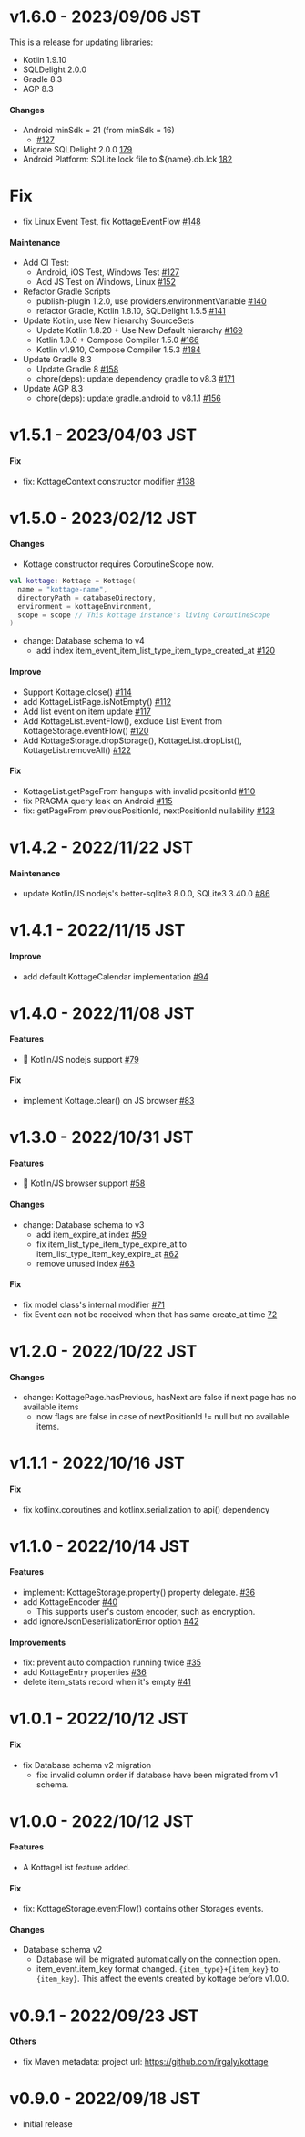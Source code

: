 # v1.6.0 - 2023/09/06 JST

This is a release for updating libraries:

* Kotlin 1.9.10
* SQLDelight 2.0.0
* Gradle 8.3
* AGP 8.3

#### Changes

* Android minSdk = 21 (from minSdk = 16)
  * [#127](https://github.com/irgaly/kottage/pull/127)
* Migrate SQLDelight 2.0.0 [179](https://github.com/irgaly/kottage/pull/179)
* Android Platform: SQLite lock file to
  ${name}.db.lck [182](https://github.com/irgaly/kottage/pull/182)

# Fix

* fix Linux Event Test, fix KottageEventFlow [#148](https://github.com/irgaly/kottage/pull/148)

#### Maintenance

* Add CI Test:
  * Android, iOS Test, Windows Test [#127](https://github.com/irgaly/kottage/pull/127)
  * Add JS Test on Windows, Linux [#152](https://github.com/irgaly/kottage/pull/152)
* Refactor Gradle Scripts
  * publish-plugin 1.2.0, use
    providers.environmentVariable [#140](https://github.com/irgaly/kottage/pull/140)
  * refactor Gradle, Kotlin 1.8.10, SQLDelight
    1.5.5 [#141](https://github.com/irgaly/kottage/pull/141)
* Update Kotlin, use New hierarchy SourceSets
  * Update Kotlin 1.8.20 + Use New Default
    hierarchy [#169](https://github.com/irgaly/kottage/pull/169)
  * Kotlin 1.9.0 + Compose Compiler 1.5.0 [#166](https://github.com/irgaly/kottage/pull/166)
  * Kotlin v1.9.10, Compose Compiler 1.5.3 [#184](https://github.com/irgaly/kottage/pull/184)
* Update Gradle 8.3
  * Update Gradle 8 [#158](https://github.com/irgaly/kottage/pull/158)
  * chore(deps): update dependency gradle to v8.3 [#171](https://github.com/irgaly/kottage/pull/171)
* Update AGP 8.3
  * chore(deps): update gradle.android to v8.1.1 [#156](https://github.com/irgaly/kottage/pull/156)

# v1.5.1 - 2023/04/03 JST

#### Fix

* fix: KottageContext constructor modifier [#138](https://github.com/irgaly/kottage/pull/138)

# v1.5.0 - 2023/02/12 JST

#### Changes

* Kottage constructor requires CoroutineScope now.

```kotlin
val kottage: Kottage = Kottage(
  name = "kottage-name",
  directoryPath = databaseDirectory,
  environment = kottageEnvironment,
  scope = scope // This kottage instance's living CoroutineScope
)
```

* change: Database schema to v4
  * add index
    item_event_item_list_type_item_type_created_at [#120](https://github.com/irgaly/kottage/pull/120)

#### Improve

* Support Kottage.close() [#114](https://github.com/irgaly/kottage/pull/114)
* add KottageListPage.isNotEmpty() [#112](https://github.com/irgaly/kottage/pull/112)
* Add list event on item update [#117](https://github.com/irgaly/kottage/pull/117)
* Add KottageList.eventFlow(), exclude List Event from
  KottageStorage.eventFlow() [#120](https://github.com/irgaly/kottage/pull/120)
* Add KottageStorage.dropStorage(), KottageList.dropList(),
  KottageList.removeAll() [#122](https://github.com/irgaly/kottage/pull/122)

#### Fix

* KottageList.getPageFrom hangups with invalid
  positionId [#110](https://github.com/irgaly/kottage/pull/110)
* fix PRAGMA query leak on Android [#115](https://github.com/irgaly/kottage/pull/115)
* fix: getPageFrom previousPositionId, nextPositionId
  nullability [#123](https://github.com/irgaly/kottage/pull/123)

# v1.4.2 - 2022/11/22 JST

#### Maintenance

* update Kotlin/JS nodejs's better-sqlite3 8.0.0, SQLite3
  3.40.0 [#86](https://github.com/irgaly/kottage/pull/86)

# v1.4.1 - 2022/11/15 JST

#### Improve

* add default KottageCalendar implementation [#94](https://github.com/irgaly/kottage/pull/94)

# v1.4.0 - 2022/11/08 JST

#### Features

* :tada: Kotlin/JS nodejs support [#79](https://github.com/irgaly/kottage/pull/79)

#### Fix

* implement Kottage.clear() on JS browser [#83](https://github.com/irgaly/kottage/pull/83)

# v1.3.0 - 2022/10/31 JST

#### Features

* :tada: Kotlin/JS browser support [#58](https://github.com/irgaly/kottage/pull/58)

#### Changes

* change: Database schema to v3
  * add item_expire_at index [#59](https://github.com/irgaly/kottage/pull/59)
  * fix item_list_type_item_type_expire_at to
    item_list_type_item_key_expire_at [#62](https://github.com/irgaly/kottage/pull/61)
  * remove unused index [#63](https://github.com/irgaly/kottage/pull/63)

#### Fix

* fix model class's internal modifier [#71](https://github.com/irgaly/kottage/pull/71)
* fix Event can not be received when that has same create_at
  time [72](https://github.com/irgaly/kottage/pull/72)

# v1.2.0 - 2022/10/22 JST

#### Changes

* change: KottagePage.hasPrevious, hasNext are false if next page has no available items
  * now flags are false in case of nextPositionId != null but no available items.

# v1.1.1 - 2022/10/16 JST

#### Fix

* fix kotlinx.coroutines and kotlinx.serialization to api() dependency

# v1.1.0 - 2022/10/14 JST

#### Features

* implement: KottageStorage.property() property
  delegate. [#36](https://github.com/irgaly/kottage/pull/36)
* add KottageEncoder [#40](https://github.com/irgaly/kottage/pull/40)
  * This supports user's custom encoder, such as encryption.
* add ignoreJsonDeserializationError option [#42](https://github.com/irgaly/kottage/pull/42)

#### Improvements

* fix: prevent auto compaction running twice [#35](https://github.com/irgaly/kottage/pull/35)
* add KottageEntry properties [#36](https://github.com/irgaly/kottage/pull/36)
* delete item_stats record when it's empty [#41](https://github.com/irgaly/kottage/pull/41)

# v1.0.1 - 2022/10/12 JST

#### Fix

* fix Database schema v2 migration
  * fix: invalid column order if database have been migrated from v1 schema.

# v1.0.0 - 2022/10/12 JST

#### Features

* A KottageList feature added.

#### Fix

* fix: KottageStorage.eventFlow() contains other Storages events.

#### Changes

* Database schema v2
  * Database will be migrated automatically on the connection open.
  * item_event.item_key format changed. `{item_type}+{item_key}` to `{item_key}`. This affect the
    events created by kottage before v1.0.0.

# v0.9.1 - 2022/09/23 JST

#### Others

* fix Maven metadata: project url: https://github.com/irgaly/kottage

# v0.9.0 - 2022/09/18 JST

* initial release
